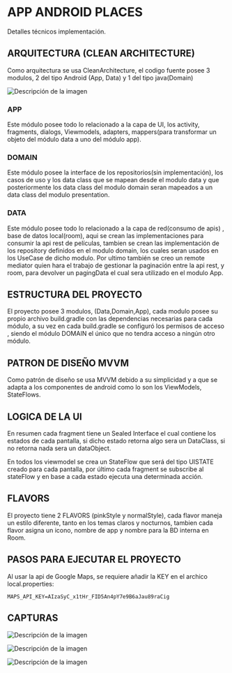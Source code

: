 # APP ANDROID PLACES

Detalles técnicos implementación.

## ARQUITECTURA (CLEAN ARCHITECTURE)

Como arquitectura se usa CleanArchitecture, el codigo fuente posee 3 modulos, 2 del tipo Android (App, Data) y 1 del tipo java(Domain)

![Descripción de la imagen](https://github.com/android10/Sample-Data/raw/master/Android-CleanArchitecture-Kotlin/architecture/clean_architecture_reloaded_layers.png)


### APP

Este módulo posee todo lo relacionado a la capa de UI, los activity, fragments, dialogs, Viewmodels, adapters, mappers(para transformar un objeto del módulo data a uno del módulo app).

### DOMAIN

Este módulo posee la interface de los repositorios(sin implementación), los casos de uso y los data class que se mapean desde el modulo data y que posteriormente los data class del modulo domain seran mapeados a un data class del modulo presentation.

### DATA

Este módulo posee todo lo relacionado a la capa de red(consumo de apis) , base de datos local(room), aqui se crean las implementaciones para consumir la api rest de películas, tambien se crean las implementación de los repository definidos en el modulo domain, los cuales seran usados en los UseCase de dicho modulo. Por ultimo también se creo un remote mediator quien hara el trabajo de gestionar la paginación entre la api rest, y room, para devolver un pagingData el cual sera utilizado en el modulo App.

## ESTRUCTURA DEL PROYECTO

El proyecto posee 3 modulos, (Data,Domain,App), cada modulo posee su propio archivo build.gradle con las dependencias necesarias para cada módulo, a su vez en cada build.gradle se configuró los permisos de acceso , siendo el módulo DOMAIN el único que no tendra acceso a ningún otro módulo.

## PATRON DE DISEÑO MVVM

Como patrón de diseño se usa MVVM debido a su simplicidad y a que se adapta a los componentes de android como lo son los ViewModels, StateFlows.

## LOGICA DE LA UI

En resumen cada fragment tiene un Sealed Interface el cual contiene los estados de cada pantalla, si dicho estado retorna algo sera un DataClass, si no retorna nada sera un dataObject.

En todos los viewmodel se crea un StateFlow<UIState> que será del tipo UISTATE creado para cada pantalla, por último cada fragment se subscribe al stateFlow y en base a cada estado ejecuta una determinada acción.

## FLAVORS

El proyecto tiene 2 FLAVORS (pinkStyle y normalStyle), cada flavor maneja un estilo diferente, tanto en los temas claros y nocturnos, tambien cada flavor asigna un icono, nombre de app y nombre para la BD interna en Room.


## PASOS PARA EJECUTAR EL PROYECTO

Al usar la api de Google Maps, se requiere añadir la KEY en el archico local.properties:



    MAPS_API_KEY=AIzaSyC_x1tHr_FID5An4pY7e9B6aJau89raCig
    

## CAPTURAS

![Descripción de la imagen](https://i.ibb.co/mykTywK/screen1.png)

![Descripción de la imagen](https://i.ibb.co/pjwfdvX/screen2.png)

![Descripción de la imagen](https://i.ibb.co/8jGN97G/screen4.png)
